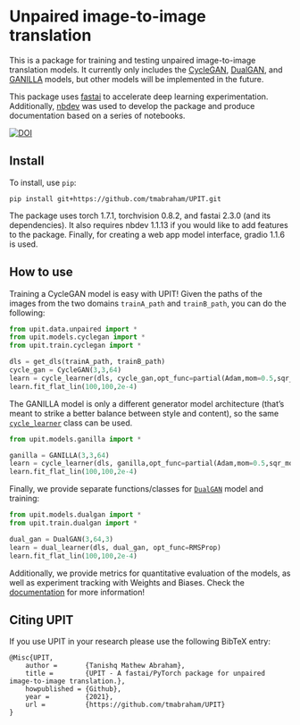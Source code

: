 Unpaired image-to-image translation
================

<!-- WARNING: THIS FILE WAS AUTOGENERATED! DO NOT EDIT! -->

This is a package for training and testing unpaired image-to-image
translation models. It currently only includes the
[CycleGAN](https://junyanz.github.io/CycleGAN/),
[DualGAN](https://arxiv.org/abs/1704.02510), and
[GANILLA](https://arxiv.org/abs/2002.05638) models, but other models
will be implemented in the future.

This package uses [fastai](https://github.com/fastai/fastai) to
accelerate deep learning experimentation. Additionally,
[nbdev](https://github.com/fastai/nbdev) was used to develop the package
and produce documentation based on a series of notebooks.


[![DOI](https://zenodo.org/badge/DOI/10.5281/zenodo.7889404.svg)](https://doi.org/10.5281/zenodo.7889404)

## Install

To install, use `pip`:

`pip install git+https://github.com/tmabraham/UPIT.git`

The package uses torch 1.7.1, torchvision 0.8.2, and fastai 2.3.0 (and
its dependencies). It also requires nbdev 1.1.13 if you would like to
add features to the package. Finally, for creating a web app model
interface, gradio 1.1.6 is used.

## How to use

Training a CycleGAN model is easy with UPIT! Given the paths of the
images from the two domains `trainA_path` and `trainB_path`, you can do
the following:

``` python
from upit.data.unpaired import *
from upit.models.cyclegan import *
from upit.train.cyclegan import *
```

``` python
dls = get_dls(trainA_path, trainB_path)
cycle_gan = CycleGAN(3,3,64)
learn = cycle_learner(dls, cycle_gan,opt_func=partial(Adam,mom=0.5,sqr_mom=0.999))
learn.fit_flat_lin(100,100,2e-4)
```

The GANILLA model is only a different generator model architecture
(that’s meant to strike a better balance between style and content), so
the same
[`cycle_learner`](https://tmabraham.github.io/UPIT/train.cyclegan.html#cycle_learner)
class can be used.

``` python
from upit.models.ganilla import *
```

``` python
ganilla = GANILLA(3,3,64)
learn = cycle_learner(dls, ganilla,opt_func=partial(Adam,mom=0.5,sqr_mom=0.999))
learn.fit_flat_lin(100,100,2e-4)
```

Finally, we provide separate functions/classes for
[`DualGAN`](https://tmabraham.github.io/UPIT/models.dualgan.html#dualgan)
model and training:

``` python
from upit.models.dualgan import *
from upit.train.dualgan import *
```

``` python
dual_gan = DualGAN(3,64,3)
learn = dual_learner(dls, dual_gan, opt_func=RMSProp)
learn.fit_flat_lin(100,100,2e-4)
```

Additionally, we provide metrics for quantitative evaluation of the
models, as well as experiment tracking with Weights and Biases. Check
the [documentation](https://tmabraham.github.io/UPIT) for more
information!

## Citing UPIT

If you use UPIT in your research please use the following BibTeX entry:

    @Misc{UPIT,
        author =       {Tanishq Mathew Abraham},
        title =        {UPIT - A fastai/PyTorch package for unpaired image-to-image translation.},
        howpublished = {Github},
        year =         {2021},
        url =          {https://github.com/tmabraham/UPIT}
    }
